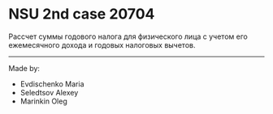 # NSU 2nd case 20704

Рассчет суммы годового налога для физического лица с учетом его ежемесячного дохода и годовых налоговых вычетов.

***
Made by:
*  Evdischenko Maria
*   Seledtsov Alexey
*   Marinkin Oleg

